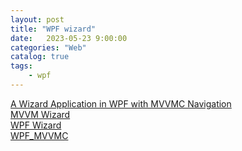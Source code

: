 ```yaml
---                                  
layout: post                                  
title: "WPF wizard"                                  
date:   2023-05-23 9:00:00                                   
categories: "Web"                                  
catalog: true                                  
tags:                                   
    - wpf                                  
---                        
```


[A Wizard Application in WPF with MVVMC Navigation](https://www.codeproject.com/Articles/1272407/A-Wizard-Application-in-WPF-with-MVVMC-Navigation)  
[MVVM Wizard](https://github.com/lezhkin11/mvvm-wizard/tree/master)  
[WPF Wizard](https://begincodingnow.com/wpf-wizard/)   
[WPF_MVVMC](https://github.com/michaelscodingspot/WPF_MVVMC)